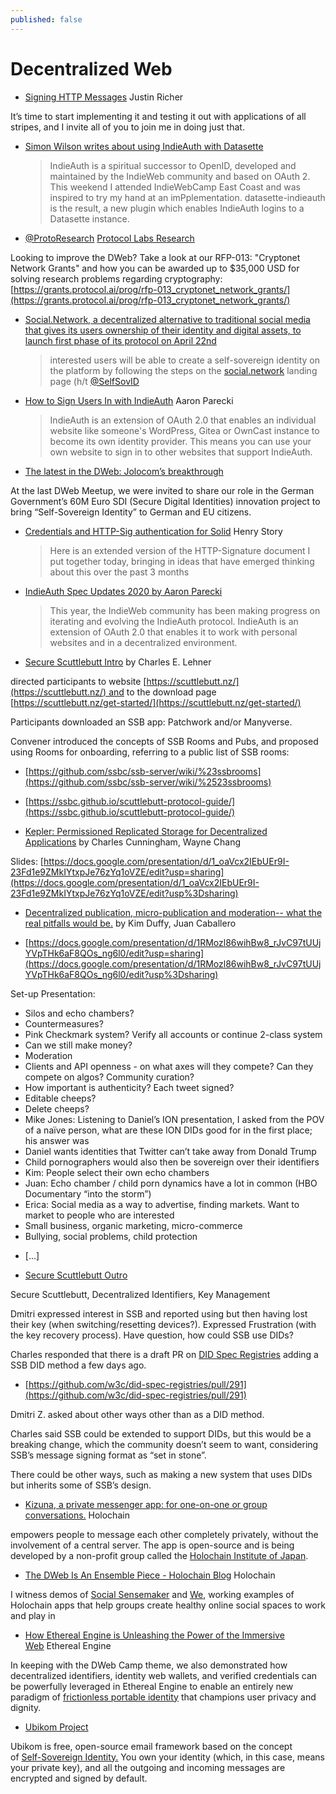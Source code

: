```yaml
---
published: false
---
```


# Decentralized Web

* [Signing HTTP Messages](https://justinsecurity.medium.com/signing-http-messages-962510d65895) Justin Richer

It’s time to start implementing it and testing it out with applications of all stripes, and I invite all of you to join me in doing just that.
* [Simon Wilson writes about using IndieAuth with Datasette](https://simonwillison.net/2020/Nov/18/indieauth/)
  > IndieAuth is a spiritual successor to OpenID, developed and maintained by the IndieWeb community and based on OAuth 2. This weekend I attended IndieWebCamp East Coast and was inspired to try my hand at an imPplementation. datasette-indieauth is the result, a new plugin which enables IndieAuth logins to a Datasette instance.

* [@ProtoResearch](https://twitter.com/ProtoResearch) [Protocol Labs Research](https://twitter.com/ProtoResearch)

Looking to improve the DWeb? Take a look at our RFP-013: "Cryptonet Network Grants" and how you can be awarded up to $35,000 USD for solving research problems regarding cryptography: [https://grants.protocol.ai/prog/rfp-013_cryptonet_network_grants/](https://grants.protocol.ai/prog/rfp-013_cryptonet_network_grants/)

* [Social.Network, a decentralized alternative to traditional social media that gives its users ownership of their identity and digital assets, to launch first phase of its protocol on April 22nd](https://financialpost.com/globe-newswire/social-technologies-announces-launch-of-the-social-network-a-decentralized-platform-designed-to-transform-the-future-of-social-media-social-network-a-decentralized-alternative-to-traditional-social)
  > interested users will be able to create a self-sovereign identity on the platform by following the steps on the [social.network](https://t.co/xRbWzSrZQf) landing page (h/t [@SelfSovID](https://twitter.com/SelfSovID)
* [How to Sign Users In with IndieAuth](https://aaronparecki.com/2021/04/13/26/indieauth) Aaron Parecki
  > IndieAuth is an extension of OAuth 2.0 that enables an individual website like someone's WordPress, Gitea or OwnCast instance to become its own identity provider. This means you can use your own website to sign in to other websites that support IndieAuth.
* [The latest in the DWeb: Jolocom’s breakthrough](https://jolocom.io/blog/sdi-breakthrough/)

At the last DWeb Meetup, we were invited to share our role in the German Government’s 60M Euro SDI (Secure Digital Identities) innovation project to bring “Self-Sovereign Identity” to German and EU citizens.

* [Credentials and HTTP-Sig authentication for Solid](https://lists.w3.org/Archives/Public/public-credentials/2021Feb/0029.html) Henry Story
  > Here is an extended version of the HTTP-Signature document I put together today, bringing in ideas that have emerged thinking about this over the past 3 months

* [IndieAuth Spec Updates 2020 by Aaron Parecki](https://aaronparecki.com/2020/12/03/1/indieauth-2020)
  > This year, the IndieWeb community has been making progress on iterating and evolving the IndieAuth protocol. IndieAuth is an extension of OAuth 2.0 that enables it to work with personal websites and in a decentralized environment.
* [Secure Scuttlebutt Intro](https://iiw.idcommons.net/9A/_Secure_Scuttlebutt_Intro) by Charles E. Lehner

directed participants to website [https://scuttlebutt.nz/](https://scuttlebutt.nz/) and to the download page [https://scuttlebutt.nz/get-started/](https://scuttlebutt.nz/get-started/)

Participants downloaded an SSB app: Patchwork and/or Manyverse.

Convener introduced the concepts of SSB Rooms and Pubs, and proposed using Rooms for onboarding, referring to a public list of SSB rooms:

* [https://github.com/ssbc/ssb-server/wiki/%23ssbrooms](https://github.com/ssbc/ssb-server/wiki/%2523ssbrooms)

* [https://ssbc.github.io/scuttlebutt-protocol-guide/](https://ssbc.github.io/scuttlebutt-protocol-guide/)

* [Kepler: Permissioned Replicated Storage for Decentralized Applications](https://iiw.idcommons.net/12J/_Kepler:_Permissioned_Replicated_Storage_for_Decentralized_Applications) by Charles Cunningham, Wayne Chang

Slides: [https://docs.google.com/presentation/d/1_oaVcx2IEbUEr9I-23Fd1e9ZMkIYtxpJe76zYq1oVZE/edit?usp=sharing](https://docs.google.com/presentation/d/1_oaVcx2IEbUEr9I-23Fd1e9ZMkIYtxpJe76zYq1oVZE/edit?usp%3Dsharing)

* [Decentralized publication, micro-publication and moderation-- what the real pitfalls would be.](https://iiw.idcommons.net/24L/_Decentralized_publication,_micro-publication_and_moderation--_what_the_real_pitfalls_would_be.) by Kim Duffy, Juan Caballero

* [https://docs.google.com/presentation/d/1RMozl86wihBw8_rJvC97tUUjYVpTHk6aF8QOs_ng6l0/edit?usp=sharing](https://docs.google.com/presentation/d/1RMozl86wihBw8_rJvC97tUUjYVpTHk6aF8QOs_ng6l0/edit?usp%3Dsharing)

Set-up Presentation:

- Silos and echo chambers?
- Countermeasures?
- Pink Checkmark system? Verify all accounts or continue 2-class system
- Can we still make money?
- Moderation
- Clients and API openness - on what axes will they compete? Can they compete on algos? Community curation?
- How important is authenticity? Each tweet signed?
- Editable cheeps?
- Delete cheeps?
- Mike Jones: Listening to Daniel’s ION presentation, I asked from the POV of a naïve person, what are these ION DIDs good for in the first place; his answer was
- Daniel wants identities that Twitter can’t take away from Donald Trump
- Child pornographers would also then be sovereign over their identifiers
- Kim: People select their own echo chambers
- Juan: Echo chamber / child porn dynamics have a lot in common (HBO Documentary “into the storm”)
- Erica: Social media as a way to advertise, finding markets. Want to market to people who are interested
- Small business, organic marketing, micro-commerce
- Bullying, social problems, child protection

* [...]

* [Secure Scuttlebutt Outro](https://iiw.idcommons.net/24P/_Secure_Scuttlebutt_Outro)

Secure Scuttlebutt, Decentralized Identifiers, Key Management

Dmitri expressed interest in SSB and reported using but then having lost their key (when switching/resetting devices?). Expressed Frustration (with the key recovery process). Have question, how could SSB use DIDs?

Charles responded that there is a draft PR on [DID Spec Registries](https://www.w3.org/TR/did-spec-registries/) adding a SSB DID method a few days ago.

* [https://github.com/w3c/did-spec-registries/pull/291](https://github.com/w3c/did-spec-registries/pull/291)

Dmitri Z. asked about other ways other than as a DID method.

Charles said SSB could be extended to support DIDs, but this would be a breaking change, which the community doesn’t seem to want, considering SSB’s message signing format as “set in stone”.

There could be other ways, such as making a new system that uses DIDs but inherits some of SSB’s design.

* [Kizuna, a private messenger app: for one-on-one or group conversations.](https://blog.holochain.org/mini-spotlight-kizuna-a-private-messenger-app/) Holochain

empowers people to message each other completely privately, without the involvement of a central server. The app is open-source and is being developed by a non-profit group called the [Holochain Institute of Japan](https://www.hcij.org/en/).


* [The DWeb Is An Ensemble Piece - Holochain Blog](https://blog.holochain.org/the-dweb-is-an-ensemble-piece/) Holochain

I witness demos of [Social Sensemaker](https://www.youtube.com/watch?v%3DOaaK6oXL6Ls) and [We](https://github.com/lightningrodlabs/we), working examples of Holochain apps that help groups create healthy online social spaces to work and play in

* [How Ethereal Engine is Unleashing the Power of the Immersive Web](https://www.linkedin.com/pulse/how-ethereal-engine-unleashing-power-immersive-web-etherealengine/) Ethereal Engine

In keeping with the DWeb Camp theme, we also demonstrated how decentralized identifiers, identity web wallets, and verified credentials can be powerfully leveraged in Ethereal Engine to enable an entirely new paradigm of [frictionless portable identity](https://www.etherealengine.com/blog-posts/metaverse-for-humans) that champions user privacy and dignity.
* [Ubikom Project](https://www.ubikom.cc)

Ubikom is free, open-source email framework based on the concept of [Self-Sovereign Identity.](https://sovrin.org/faq/what-is-self-sovereign-identity/) You own your identity (which, in this case, means your private key), and all the outgoing and incoming messages are encrypted and signed by default.

